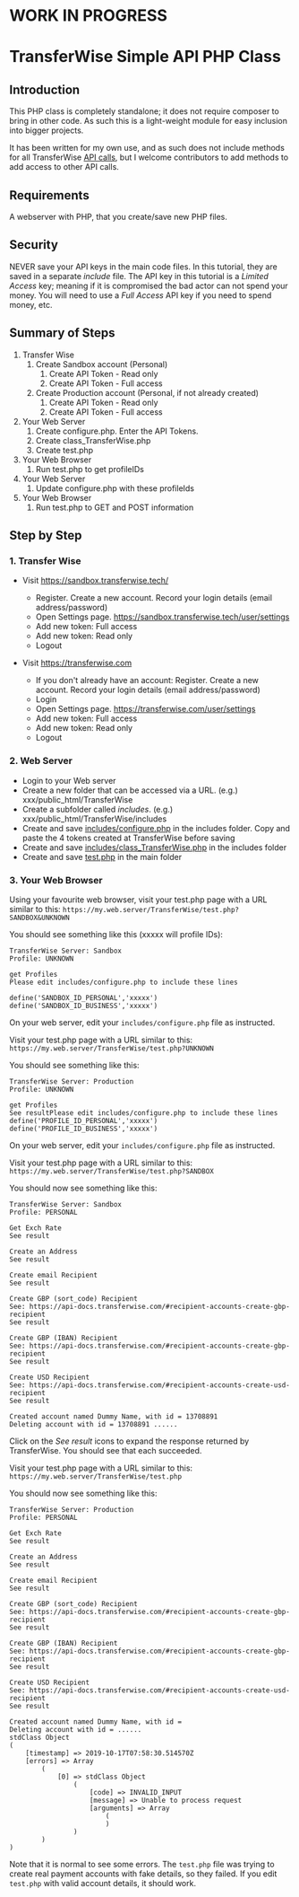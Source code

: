 # WORK IN PROGRESS 

# TransferWise Simple API PHP Class

## Introduction
This PHP class is completely standalone; it does not require composer to bring in other code. As such this is a light-weight module for easy inclusion into bigger projects.

It has been written for my own use, and as such does not include methods for all TransferWise [API calls](https://api-docs.transferwise.com/#transferwise-api), but I welcome contributors to add methods to add access to other API calls.

## Requirements
A webserver with PHP, that you create/save new PHP files.

## Security
NEVER save your API keys in the main code files. In this tutorial, they are saved in a separate *include* file. The API key in this tutorial is a *Limited Access* key; meaning if it is compromised the bad actor can not spend your money. You will need to use a *Full Access* API key if you need to spend money, etc.

## Summary of Steps

1. Transfer Wise
    1. Create Sandbox account (Personal)
        1. Create API Token - Read only
        1. Create API Token - Full access
    1. Create Production account (Personal, if not already created)
        1. Create API Token - Read only
        1. Create API Token - Full access
1. Your Web Server
    1. Create configure.php. Enter the API Tokens.
    1. Create class_TransferWise.php
    1. Create test.php
1. Your Web Browser
    1. Run test.php to get profileIDs
1. Your Web Server
    1. Update configure.php with these profileIds
1. Your Web Browser
    1. Run test.php to GET and POST information

## Step by Step

### 1. Transfer Wise
* Visit https://sandbox.transferwise.tech/
  * Register. Create a new account. Record your login details (email address/password)
  * Open Settings page. https://sandbox.transferwise.tech/user/settings
  * Add new token: Full access
  * Add new token: Read only
  * Logout

* Visit https://transferwise.com
  * If you don't already have an account: Register. Create a new account. Record your login details (email address/password)
  * Login
  * Open Settings page. https://transferwise.com/user/settings
  * Add new token: Full access
  * Add new token: Read only
  * Logout

### 2. Web Server
* Login to your Web server
* Create a new folder that can be accessed via a URL. (e.g.) xxx/public_html/TransferWise
* Create a subfolder called *includes*. (e.g.) xxx/public_html/TransferWise/includes
* Create and save [includes/configure.php](code/includes/configure.php) in the includes folder. Copy and paste the 4 tokens created at TransferWise before saving
* Create and save [includes/class_TransferWise.php](code/includes/class_TransferWise.php) in the includes folder 
* Create and save [test.php](code/test.php) in the main folder 

### 3. Your Web Browser
Using your favourite web browser, visit your test.php page with a URL similar to this: 
`https://my.web.server/TransferWise/test.php?SANDBOX&UNKNOWN`

You should see something like this (xxxxx will profile IDs):
```
TransferWise Server: Sandbox
Profile: UNKNOWN

get Profiles
Please edit includes/configure.php to include these lines

define('SANDBOX_ID_PERSONAL','xxxxx')
define('SANDBOX_ID_BUSINESS','xxxxx')
```
On your web server, edit your `includes/configure.php` file as instructed.

Visit your test.php page with a URL similar to this: 
`https://my.web.server/TransferWise/test.php?UNKNOWN`

You should see something like this:
```
TransferWise Server: Production
Profile: UNKNOWN

get Profiles
See resultPlease edit includes/configure.php to include these lines
define('PROFILE_ID_PERSONAL','xxxxx')
define('PROFILE_ID_BUSINESS','xxxxx')
```
On your web server, edit your `includes/configure.php` file as instructed.

Visit your test.php page with a URL similar to this: 
`https://my.web.server/TransferWise/test.php?SANDBOX`

You should now see something like this:
```
TransferWise Server: Sandbox
Profile: PERSONAL

Get Exch Rate
See result

Create an Address
See result

Create email Recipient
See result

Create GBP (sort_code) Recipient
See: https://api-docs.transferwise.com/#recipient-accounts-create-gbp-recipient
See result

Create GBP (IBAN) Recipient
See: https://api-docs.transferwise.com/#recipient-accounts-create-gbp-recipient
See result

Create USD Recipient
See: https://api-docs.transferwise.com/#recipient-accounts-create-usd-recipient
See result

Created account named Dummy Name, with id = 13708891
Deleting account with id = 13708891 ......
```

Click on the *See result* icons to expand the response returned by TransferWise. You should see that each succeeded.

Visit your test.php page with a URL similar to this: 
`https://my.web.server/TransferWise/test.php`

You should now see something like this:
```
TransferWise Server: Production
Profile: PERSONAL

Get Exch Rate
See result

Create an Address
See result

Create email Recipient
See result

Create GBP (sort_code) Recipient
See: https://api-docs.transferwise.com/#recipient-accounts-create-gbp-recipient
See result

Create GBP (IBAN) Recipient
See: https://api-docs.transferwise.com/#recipient-accounts-create-gbp-recipient
See result

Create USD Recipient
See: https://api-docs.transferwise.com/#recipient-accounts-create-usd-recipient
See result

Created account named Dummy Name, with id =
Deleting account with id = ......
stdClass Object
(
    [timestamp] => 2019-10-17T07:58:30.514570Z
    [errors] => Array
        (
            [0] => stdClass Object
                (
                    [code] => INVALID_INPUT
                    [message] => Unable to process request
                    [arguments] => Array
                        (
                        )
                )
        )
)
```

Note that it is normal to see some errors. The `test.php` file was trying to create real payment accounts with fake details, so they failed. If you edit `test.php` with valid account details, it should work.
